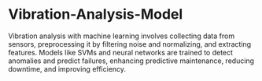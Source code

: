 # Vibration-Analysis-Model
Vibration analysis with machine learning involves collecting data from sensors, preprocessing it by filtering noise and normalizing, and extracting features. Models like SVMs and neural networks are trained to detect anomalies and predict failures, enhancing predictive maintenance, reducing downtime, and improving efficiency.
